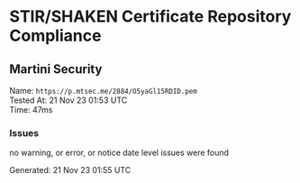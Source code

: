 # STIR/SHAKEN Certificate Repository Compliance

## Martini Security

Name: `https://p.mtsec.me/2884/O5yaGl15RDID.pem`\
Tested At: 21 Nov 23 01:53 UTC\
Time: 47ms

### Issues

no warning, or error, or notice date level issues were found

Generated: 21 Nov 23 01:55 UTC